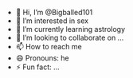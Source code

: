- 👋 Hi, I’m @Bigballed101
- 👀 I’m interested in sex
- 🌱 I’m currently learning astrology
- 💞️ I’m looking to collaborate on ...
- 📫 How to reach me 
- 😄 Pronouns: he
- ⚡ Fun fact: ...

<!---
Bigballed101/Bigballed101 is a ✨ special ✨ repository because its `README.md` (this file) appears on your GitHub profile.
You can click the Preview link to take a look at your changes.
--->
